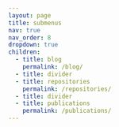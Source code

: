 ```yaml
---
layout: page
title: submenus
nav: true
nav_order: 8
dropdown: true
children:
  - title: blog
    permalink: /blog/
  - title: divider
  - title: repositories
    permalink: /repositories/
  - title: divider
  - title: publications
    permalink: /publications/
---
```

